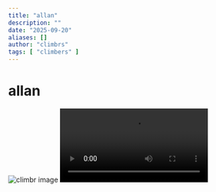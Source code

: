 ```yaml
---
title: "allan"
description: ""
date: "2025-09-20"
aliases: []
author: "climbrs"
tags: [ "climbers" ]
---
```



# allan

<!-- Usa relURL per generare il percorso corretto sotto /climbrs/ anche su GitHub Pages -->
<img src='{{ "images/peak-climbr.jpg" | relURL }}' class="fit-picture" alt="climbr image" />

<video src='{{ "videos/bouldering.mp4" | relURL }}' controls>
  Your browser does not support the video tag.
</video>